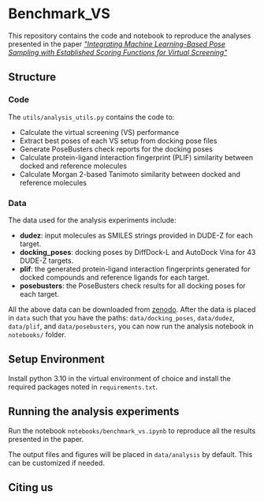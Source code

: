 # Benchmark_VS
This repository contains the code and notebook to reproduce the analyses presented in the paper [*"Integrating Machine Learning-Based Pose Sampling with Established Scoring Functions for Virtual Screening"*]()

## Structure
### Code

The `utils/analysis_utils.py` contains the code to:
- Calculate the virtual screening (VS) performance
- Extract best poses of each VS setup from docking pose files
- Generate PoseBusters check reports for the docking poses
- Calculate protein-ligand interaction fingerprint (PLIF) similarity between docked and reference molecules
- Calculate Morgan 2-based Tanimoto similarity between docked and reference molecules

### Data

The data used for the analysis experiments include:

- **dudez**: input molecules as SMILES strings provided in DUDE-Z for each target.
- **docking_poses**: docking poses by DiffDock-L and AutoDock Vina for 43 DUDE-Z targets.
- **plif**: the generated protein-ligand interaction fingerprints generated for docked compounds and reference ligands for each target.
- **posebusters**: the PoseBusters check results for all docking poses for each target.

All the above data can be downloaded from [zenodo](https://zenodo.org/records/14905986). After the data is placed in `data` such that you have the paths: `data/docking_poses`, `data/dudez`, `data/plif`, and `data/posebusters`, you can now run the analysis notebook in `notebooks/` folder.

## Setup Environment

Install python 3.10 in the virtual environment of choice and install the required packages noted in `requirements.txt`.

## Running the analysis experiments

Run the notebook `notebooks/benchmark_vs.ipynb` to reproduce all the results presented in the paper.

The output files and figures will be placed in `data/analysis` by default. This can be customized if needed.

## Citing us







